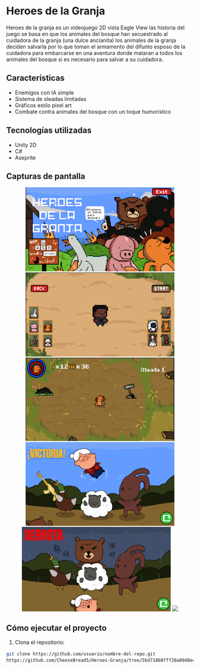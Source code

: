 # Heroes de la Granja

Heroes de la granja es un videojuego 2D vista Eagle View las historia del juego se basa en que los animales del bosque han secuestrado al cuidadora de la granja (una dulce ancianita) los animales de la granja deciden salvarla por lo que toman el armamento del difunto esposo de la cuidadora para embarcarse en una aventura donde mataran a todos los animales del bosque si es necesario para salvar a su cuidadora.

##  Características

-  Enemigos con IA simple
-  Sistema de oleadas limitadas
-  Gráficos estilo pixel art
-  Combate contra animales del bosque con un toque humoristico

##  Tecnologías utilizadas

- Unity 2D
- C#
- Aseprite

## Capturas de pantalla

<p align="center">
  <img src="./Assets/GitHub/MP.png" width="400"/>
  <img src="./Assets/GitHub/MSP.png" width="400"/>
  <img src="./Assets/GitHub/GAME.png" width="400"/>
  <img src="./Assets/GitHub/MV.png" width="400"/>
  <img src="./Assets/GitHub/MD.png" width="400"/>
  <img src="./Assets/GitHub/GIF.gif" width="400"/>
</p>

##  Cómo ejecutar el proyecto

1. Clona el repositorio:
```bash
git clone https://github.com/usuario/nombre-del-repo.git
https://github.com/CheeseBread5/Heroes-Granja/tree/5bd71808fff20a00d8e41bdd0c920bbdf7a0fc46

